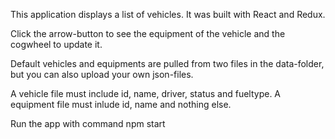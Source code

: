 This application displays a list of vehicles. It was built with React and Redux.

Click the arrow-button to see the equipment of the vehicle and the cogwheel to update it.

Default vehicles and equipments are pulled from two files in the data-folder, but you can also upload your own json-files.

A vehicle file must include id, name, driver, status and fueltype. 
A equipment file must inlude id, name and nothing else.

Run the app with command
npm start
